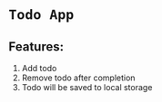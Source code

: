 # `Todo App`
## Features:
1. Add todo
2. Remove todo after completion
3. Todo will be saved to local storage 
